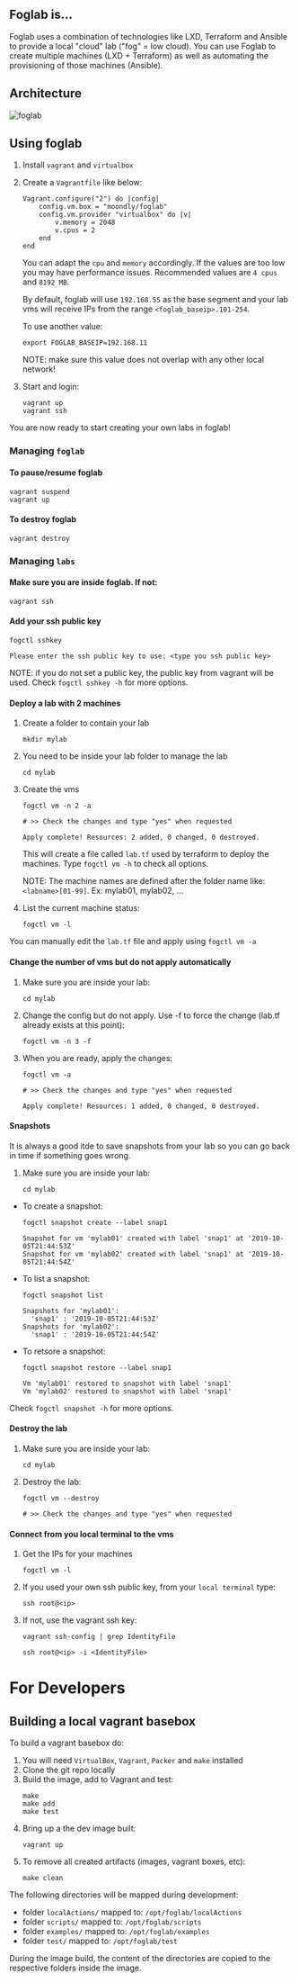 ## Foglab is...
Foglab uses a combination of technologies like LXD, Terraform and Ansible to provide a local "cloud" lab ("fog" = low cloud). You can use Foglab to create multiple machines (LXD + Terraform) as well as automating the provisioning of those machines (Ansible).

## Architecture
![foglab](./support/foglabDiagram.png "Foglab architecture")

## Using foglab
1. Install `vagrant` and `virtualbox`
1. Create a `Vagrantfile` like below:

    ```
    Vagrant.configure("2") do |config|
        config.vm.box = "moondly/foglab"
        config.vm.provider "virtualbox" do |v|
            v.memory = 2048
            v.cpus = 2
        end
    end
    ```

    You can adapt the `cpu` and `memory` accordingly. If the values are too low you may have performance issues. Recommended values are `4 cpus` and `8192 MB`.

    By default, foglab will use `192.168.55` as the base segment and your lab vms will receive IPs from the range `<foglab_baseip>.101-254`. 
    
    To use another value:
    ```
    export FOGLAB_BASEIP=192.168.11
    ```
    NOTE: make sure this value does not overlap with any other local network!

1. Start and login:
    ```
    vagrant up
    vagrant ssh
    ``` 
You are now ready to start creating your own labs in foglab!

### Managing `foglab`
#### To pause/resume foglab
```
vagrant suspend
vagrant up
```

#### To destroy foglab
```
vagrant destroy
```

### Managing `labs`
#### Make sure you are inside foglab. If not:
```
vagrant ssh
```
#### Add your ssh public key
```
fogctl sshkey

Please enter the ssh public key to use: <type you ssh public key>
```
NOTE: if you do not set a public key, the public key from vagrant will be used. Check `fogctl sshkey -h` for more options.
#### Deploy a lab with 2 machines
1. Create a folder to contain your lab
    ```
    mkdir mylab
    ```
1. You need to be inside your lab folder to manage the lab
    ```
    cd mylab
    ```
1. Create the vms
    ```
    fogctl vm -n 2 -a
    
    # >> Check the changes and type "yes" when requested
    
    Apply complete! Resources: 2 added, 0 changed, 0 destroyed.
    ```
    This will create a file called `lab.tf` used by terraform to deploy the machines. Type `fogctl vm -h` to check all options. 
    
    NOTE: The machine names are defined after the folder name like: `<labname>[01-99]`. Ex: mylab01, mylab02, ...
1. List the current machine status:
    ```
    fogctl vm -l
    ```
You can manually edit the `lab.tf` file and apply using `fogctl vm -a`
#### Change the number of vms but do not apply automatically
1. Make sure you are inside your lab:
    ```
    cd mylab
    ```
1. Change the config but do not apply. Use -f to force the change (lab.tf already exists at this point):
    ```
    fogctl vm -n 3 -f
    ```
1. When you are ready, apply the changes:
    ```
    fogctl vm -a

    # >> Check the changes and type "yes" when requested

    Apply complete! Resources: 1 added, 0 changed, 0 destroyed.
    ```

#### Snapshots
It is always a good itde to save snapshots from your lab so you can go back in time if something goes wrong.
1. Make sure you are inside your lab:
    ```
    cd mylab
    ```
* To create a snapshot:
    ```
    fogctl snapshot create --label snap1

    Snapshot for vm 'mylab01' created with label 'snap1' at '2019-10-05T21:44:53Z'
    Snapshot for vm 'mylab02' created with label 'snap1' at '2019-10-05T21:44:54Z'
    ```
* To list a snapshot:
    ```
    fogctl snapshot list

    Snapshots for 'mylab01':
      'snap1' : '2019-10-05T21:44:53Z'
    Snapshots for 'mylab02':
      'snap1' : '2019-10-05T21:44:54Z'
    ```
* To retsore a snapshot:
    ```
    fogctl snapshot restore --label snap1

    Vm 'mylab01' restored to snapshot with label 'snap1'
    Vm 'mylab02' restored to snapshot with label 'snap1'
    ```
Check `fogctl snapshot -h` for more options.
#### Destroy the lab
1. Make sure you are inside your lab:
    ```
    cd mylab
    ```
1. Destroy the lab:
    ```
    fogctl vm --destroy

    # >> Check the changes and type "yes" when requested
    ```

#### Connect from you local terminal to the vms

1. Get the IPs for your machines
    ```
    fogctl vm -l
    ```
1. If you used your own ssh public key, from your `local terminal` type:
    ```
    ssh root@<ip> 
    ```
1. If not, use the vagrant ssh key:
    ```
    vagrant ssh-config | grep IdentityFile 
    
    ssh root@<ip> -i <IdentityFile>
    ```


# For Developers
## Building a local vagrant basebox
To build a vagrant basebox do:
1. You will need `VirtualBox`, `Vagrant`, `Packer` and `make` installed
1. Clone the git repo locally
1. Build the image, add to Vagrant and test:
    ```
    make
    make add
    make test
    ```
1. Bring up a the dev image built:
    ```
    vagrant up
    ```
1. To remove all created artifacts (images, vagrant boxes, etc):
    ```
    make clean
    ```
The following directories will be mapped during development:
* folder `localActions/` mapped to: `/opt/foglab/localActions`
* folder `scripts/` mapped to: `/opt/foglab/scripts`
* folder `examples/` mapped to: `/opt/foglab/examples`
* folder `test/` mapped to: `/opt/foglab/test`

During the image build, the content of the directories are copied to the respective folders inside the image.

